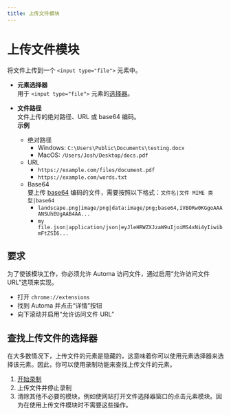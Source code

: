 ```yaml
---
title: 上传文件模块
---
```


# 上传文件模块

将文件上传到一个 `<input type="file">` 元素中。

- **元素选择器** <br>
  用于 `<input type="file">` 元素的[选择器](../workflow/element-selector.md)。

- **文件路径** <br>
  文件上传的绝对路径、URL 或 base64 编码。<br>
  **示例**
	- 绝对路径
		- Windows: `C:\Users\Public\Documents\testing.docx`
		- MacOS: `/Users/Josh/Desktop/docs.pdf`
	- URL
		- `https://example.com/files/document.pdf`
		- `https://example.com/words.txt`
	- Base64<br>
	  要上传 [base64](https://developer.mozilla.org/en-US/docs/Glossary/Base64) 编码的文件，需要按照以下格式：`文件名|文件 MIME 类型|base64`
		- `landscape.png|image/png|data:image/png;base64,iVBORw0KGgoAAAANSUhEUgAAB4AA...`
		- `my file.json|application/json|eyJleHRWZXJzaW9uIjoiMS4xNi4yIiwibmFtZSI6...`

## 要求
为了使该模块工作，你必须允许 Automa 访问文件，通过启用“允许访问文件 URL”选项来实现。
- 打开 `chrome://extensions`
- 找到 Automa 并点击“详情”按钮
- 向下滚动并启用“允许访问文件 URL”

## 查找上传文件的选择器

在大多数情况下，上传文件的元素是隐藏的，这意味着你可以使用元素选择器来选择该元素。因此，你可以使用录制功能来查找上传文件的元素。

1. [开始录制](../guide/quick-start.md#recording-actions)
2. 上传文件并停止录制
3. 清除其他不必要的模块，例如使网站打开文件选择器窗口的点击元素模块。因为在使用上传文件模块时不需要这些操作。

<!--@include: ../parts/blocks-interaction-note.md-->